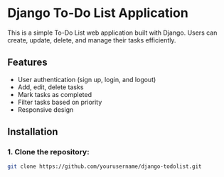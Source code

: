 # Django To-Do List Application

This is a simple To-Do List web application built with Django. Users can create, update, delete, and manage their tasks efficiently.

## Features
- User authentication (sign up, login, and logout)
- Add, edit, delete tasks
- Mark tasks as completed
- Filter tasks based on priority
- Responsive design

## Installation

### 1. Clone the repository:
```bash
git clone https://github.com/yourusername/django-todolist.git

